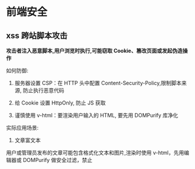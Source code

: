 # 前端安全

## xss 跨站脚本攻击

**攻击者注入恶意脚本,用户浏览时执行,可能窃取 Cookie、篡改页面或发起伪造操作**

如何防御: 

1. 服务器设置 CSP：在 HTTP 头中配置 Content-Security-Policy,限制脚本来源, 防止执行恶意代码

2. 给 Cookie 设置 HttpOnly, 防止 JS 获取

3. 谨慎使用 v-html：要渲染用户输入的 HTML, 要先用 DOMPurify 库净化

实际应用场景: 

1. 文章富文本

用户或管理员发布的文章可能包含格式化文本和图片,渲染时使用 v-html，先用编辑器或 DOMPurify 做安全过滤，禁止 <script>、<iframe> 等危险标签

意识到问题：直接渲染用户 HTML 不安全，可能被注入 <script>、<iframe> 或事件属性。

编辑器端过滤（可选）：在 WangEditor 中限制允许的标签和属性，只保留必要的格式和图片，过滤危险标签
```js
import E from 'wangeditor'

const editor = new E('#editor')

// 配置菜单，只允许必要功能
editor.config.menus = [
  'bold', 'italic', 'underline', 'head', 'link', 'list', 'quote', 'image'
]

// 粘贴过滤，移除危险标签
editor.config.pasteTextHandle = function (pasteStr) {
  return pasteStr.replace(/<(script|iframe|style)[\s\S]*?>[\s\S]*?<\/\1>/gi, '')
}

editor.create()

```

渲染端二次清理（必须）：用 DOMPurify 做白名单过滤，即使用户绕过编辑器也能防止注入攻击。

```js
import DOMPurify from 'dompurify'

export default {
  props: {
    content: String  // 后端返回的文章 HTML
  },
  computed: {
    safeContent() {
      return DOMPurify.sanitize(this.content, {
        ALLOWED_TAGS: [
          'b','i','em','strong','a','p','ul','ol','li','br','img','blockquote','h1','h2','h3'
        ],
        ALLOWED_ATTR: ['href','src','alt','title','target']
      })
    }
  }
}
```

安全渲染：处理后的 HTML 通过 v-html 渲染，既安全又保留格式和图片

2. 无感知 Token 刷新机制：用户登录后，长 Token（Refresh Token）存 Cookie，并设置 HttpOnly（前端不可访问）和 SameSite=Lax/Strict（防止跨站请求携带）。同源请求自动带 Cookie，同时前端在请求头携带随机生成的 CSRF Token，防止 XSS 或 CSRF 攻击窃取或滥用 Token

## CSRF 跨站请求伪造

**攻击者利用用户登录状态自动带的 Cookie，伪造请求冒充用户操作**

如何防御: 

1. CSRF Token：服务器给每个用户会话生成唯一 token，请求时带上，服务器验证合法性。

2. 设置 Cookie 的 SameSite 属性为 Strict 或 Lax，防止跨站请求自动带上 Cookie

Strict 完全不在跨站请求中带 Cookie,最安全；Lax 允许部分安全导航请求带 Cookie,一般用 Lax 平衡安全和体验

### 常见攻击方式

在现代 Vue SPA 中，传统 CSRF 攻击方式主要是

GET 请求伪造：通过 <img>、<a>、<script> 等方式自动请求

POST 请求伪造：通过隐藏表单 + JavaScript 自动提交

实际运用场景:

1. 用户资料修改, 密码修改

Vue + Axios 调用接口修改用户资料
```js
axios.post('/api/user/update', {
  nickname: '哥',
  email: 'me@example.com'
})
```
如果后端只依赖 Cookie 做认证，攻击者在恶意网站放一个表单：

```js
<form action="https://yourapp.com/api/user/update" method="POST">
  <input type="hidden" name="nickname" value="黑客" />
  <input type="hidden" name="email" value="hacker@evil.com" />
  <input type="submit" />
</form>
```

1. 双 Cookie 校验 核心是防 CSRF

HttpOnly Cookie 防止 XSS 窃取敏感凭证

前端可读 Cookie 只是携带 CSRF Token，不存敏感信息


2. 敏感操作二次验证 → 即使 Token 被窃取，也无法直接操作